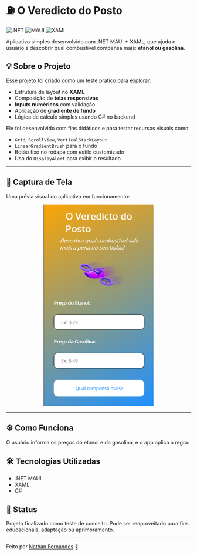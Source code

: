 # ⛽ O Veredicto do Posto
![.NET](https://img.shields.io/badge/.NET-512BD4?style=flat&logo=.net&logoColor=white)
![MAUI](https://img.shields.io/badge/.NET_MAUI-512BD4?style=flat&logo=.net&logoColor=white)
![XAML](https://img.shields.io/badge/XAML-0094BC?style=flat&logo=windows&logoColor=white)

Aplicativo simples desenvolvido com .NET MAUI + XAML, que ajuda o usuário a descobrir qual combustível compensa mais: **etanol ou gasolina**.

## 💡 Sobre o Projeto

Esse projeto foi criado como um teste prático para explorar:

- Estrutura de layout no **XAML**
- Composição de **telas responsivas**
- **Inputs numéricos** com validação
- Aplicação de **gradiente de fundo**
- Lógica de cálculo simples usando C# no backend

Ele foi desenvolvido com fins didáticos e para testar recursos visuais como:

- `Grid`, `ScrollView`, `VerticalStackLayout`
- `LinearGradientBrush` para o fundo
- Botão fixo no rodapé com estilo customizado
- Uso do `DisplayAlert` para exibir o resultado

---
## 📸 Captura de Tela
Uma prévia visual do aplicativo em funcionamento:

<p align="center"> <img src="gasolinatres.png" alt="Screenshot do app Veredicto do Posto" width="300"/> </p>

---
## ⚙️ Como Funciona

O usuário informa os preços do etanol e da gasolina, e o app aplica a regra:


## 🛠️ Tecnologias Utilizadas

- .NET MAUI
- XAML
- C#

## 🚧 Status

Projeto finalizado como teste de conceito. Pode ser reaproveitado para fins educacionais, adaptação ou aprimoramento.

---

Feito por [Nathan Fernandes](https://github.com/Nathan-Dev-udia) 🧠
